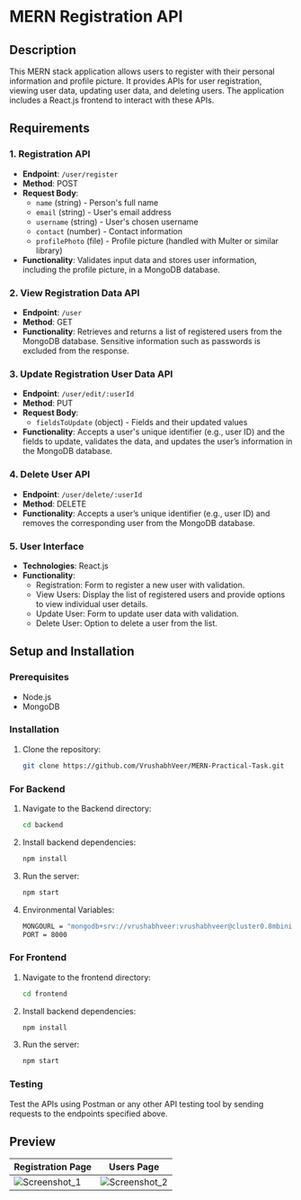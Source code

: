 # MERN Registration API

## Description

This MERN stack application allows users to register with their personal information and profile picture. It provides APIs for user registration, viewing user data, updating user data, and deleting users. The application includes a React.js frontend to interact with these APIs.

## Requirements

### 1. Registration API

- **Endpoint**: `/user/register`
- **Method**: POST
- **Request Body**:
  - `name` (string) - Person's full name
  - `email` (string) - User's email address
  - `username` (string) - User's chosen username
  - `contact` (number) - Contact information
  - `profilePhoto` (file) - Profile picture (handled with Multer or similar library)
- **Functionality**: Validates input data and stores user information, including the profile picture, in a MongoDB database.

### 2. View Registration Data API

- **Endpoint**: `/user`
- **Method**: GET
- **Functionality**: Retrieves and returns a list of registered users from the MongoDB database. Sensitive information such as passwords is excluded from the response.

### 3. Update Registration User Data API

- **Endpoint**: `/user/edit/:userId`
- **Method**: PUT
- **Request Body**:
  - `fieldsToUpdate` (object) - Fields and their updated values
- **Functionality**: Accepts a user's unique identifier (e.g., user ID) and the fields to update, validates the data, and updates the user’s information in the MongoDB database.

### 4. Delete User API

- **Endpoint**: `/user/delete/:userId`
- **Method**: DELETE
- **Functionality**: Accepts a user’s unique identifier (e.g., user ID) and removes the corresponding user from the MongoDB database.

### 5. User Interface

- **Technologies**: React.js
- **Functionality**:
  - Registration: Form to register a new user with validation.
  - View Users: Display the list of registered users and provide options to view individual user details.
  - Update User: Form to update user data with validation.
  - Delete User: Option to delete a user from the list.

## Setup and Installation

### Prerequisites

- Node.js
- MongoDB

### Installation

1. Clone the repository:
   ```bash
   git clone https://github.com/VrushabhVeer/MERN-Practical-Task.git

### For Backend
   
1. Navigate to the Backend directory:
   ```bash
   cd backend
   
2. Install backend dependencies:
   ```bash
   npm install
   
3. Run the server:
   ```bash
   npm start

4. Environmental Variables:
   ```bash
   MONGOURL = "mongodb+srv://vrushabhveer:vrushabhveer@cluster0.8mbinij.mongodb.net/?retryWrites=true&w=majority&appName=Cluster0"
   PORT = 8000

### For Frontend
   
1. Navigate to the frontend directory:
   ```bash
   cd frontend
   
2. Install backend dependencies:
   ```bash
   npm install
   
3. Run the server:
   ```bash
   npm start

### Testing
Test the APIs using Postman or any other API testing tool by sending requests to the endpoints specified above.

## Preview

| Registration Page      | Users Page             |
| ---------------------- | ---------------------- |
| ![Screenshot_1](https://github.com/user-attachments/assets/22c1be1e-b991-4e35-a436-2b788d25d8c4) | ![Screenshot_2](https://github.com/user-attachments/assets/4efeb9f7-c76b-4436-95ef-43a893d510fb) |
